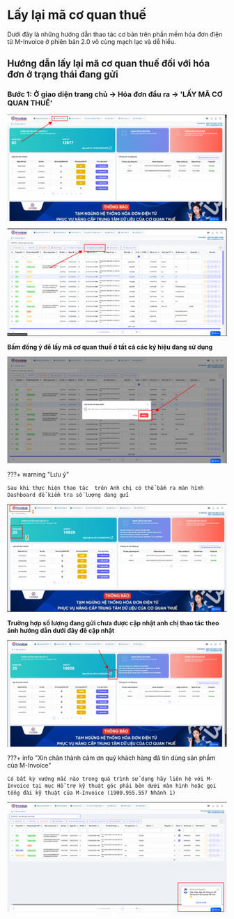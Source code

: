 # **Lấy lại mã cơ quan thuế**

Dưới đây là những hướng dẫn thao tác cơ bản trên phần mềm hóa đơn điện tử M-Invoice ở phiên bản 2.0 vô cùng mạch lạc và dễ hiểu.

## **Hướng dẫn lấy lại mã cơ quan thuế đối với hóa đơn ở trạng thái đang gửi**

### **Bước 1: Ở giao diện trang chủ -> Hóa đơn đầu ra -> 'LẤY MÃ CƠ QUAN THUẾ'**

![Hình 1](../assets/images/invoice2/2.0_lay-macqt_1.png)

![Hình 2](../assets/images/invoice2/2.0_lay-macqt_2.png)

**Bấm đồng ý để lấy mã cơ quan thuế ở tất cả các ký hiệu đang sử dụng**

![Hình 3](../assets/images/invoice2/2.0_lay-macqt_3.png)

???+ warning "Lưu ý"

    Sau khi thực hiện thao tác  trên Anh chị có thể bấm ra màn hình Dashboard để kiểm tra số lượng đang gửi

![Hình 4](../assets/images/invoice2/2.0_lay-macqt_5.png)

**Trường hợp số lượng đang gửi chưa được cập nhật anh chị thao tác theo ảnh hướng dẫn dưới đây để cập nhật**

![Hình 5](../assets/images/invoice2/2.0_lay-macqt_6.png)

???+ info "Xin chân thành cảm ơn quý khách hàng đã tin dùng sản phẩm của M-Invoice"

    Có bất kỳ vướng mắc nào trong quá trình sử dụng hãy liên hệ với M-Invoice tại mục Hỗ trợ kỹ thuật góc phải bên dưới màn hình hoặc gọi tổng đài kỹ thuật của M-Invoice (1900.955.557 Nhánh 1)

![Hình 4](../assets/images/invoice2/hotro.png)
